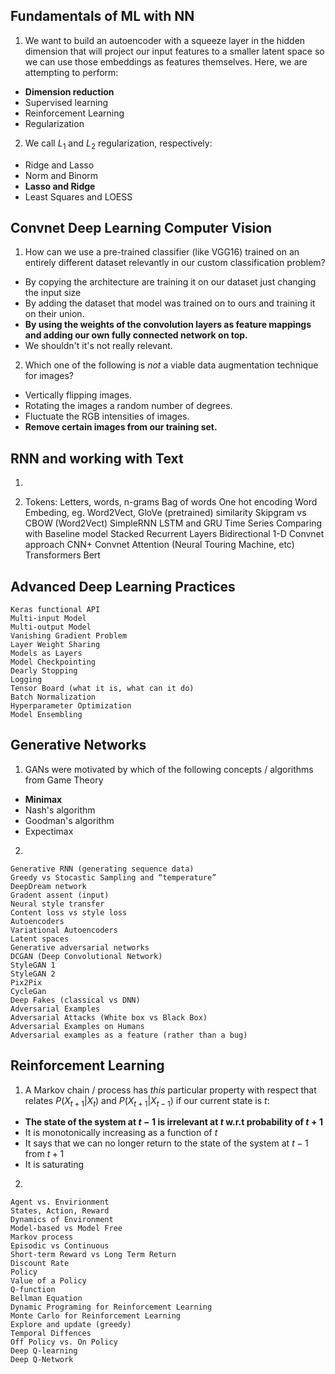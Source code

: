 ## Fundamentals of ML with NN
1. We want to build an autoencoder with a squeeze layer in the hidden dimension that will project our input features to a smaller latent space so we can use those embeddings as features themselves. Here, we are attempting to perform:
- **Dimension reduction**
- Supervised learning
- Reinforcement Learning
- Regularization

2. We call $L_1$ and $L_2$ regularization, respectively:
- Ridge and Lasso
- Norm and Binorm
- **Lasso and Ridge**
- Least Squares and LOESS

## Convnet Deep Learning Computer Vision

1. How can we use a pre-trained classifier (like VGG16) trained on an entirely different dataset relevantly in our custom classification problem?
- By copying the architecture are training it on our dataset just changing the input size
- By adding the dataset that model was trained on to ours and training it on their union.
- **By using the weights of the convolution layers as feature mappings and adding our own fully connected network on top.**
- We shouldn't it's not really relevant.

2. Which one of the following is *not* a viable data augmentation technique for images?
- Vertically flipping images.
- Rotating the images a random number of degrees.
- Fluctuate the RGB intensities of images.
- **Remove certain images from our training set.**

## RNN and working with Text

1.

2.
    Tokens: Letters, words, n-grams
    Bag of words
    One hot encoding
    Word Embeding, eg. Word2Vect, GloVe (pretrained) similarity
    Skipgram vs CBOW (Word2Vect)
    SimpleRNN
    LSTM and GRU
    Time Series
    Comparing with Baseline model
    Stacked Recurrent Layers
    Bidirectional
    1-D Convnet approach
    CNN+ Convnet
    Attention (Neural Touring Machine, etc)
    Transformers
    Bert

## Advanced Deep Learning Practices

    Keras functional API
    Multi-input Model
    Multi-output Model
    Vanishing Gradient Problem
    Layer Weight Sharing
    Models as Layers
    Model Checkpointing
    Dearly Stopping
    Logging
    Tensor Board (what it is, what can it do)
    Batch Normalization
    Hyperparameter Optimization
    Model Ensembling

## Generative Networks

1. GANs were motivated by which of the following concepts / algorithms from Game Theory
- **Minimax**
- Nash's algorithm
- Goodman's algorithm
- Expectimax

2.


    Generative RNN (generating sequence data)
    Greedy vs Stocastic Sampling and “temperature”
    DeepDream network
    Gradent assent (input)
    Neural style transfer
    Content loss vs style loss
    Autoencoders
    Variational Autoencoders
    Latent spaces
    Generative adversarial networks
    DCGAN (Deep Convolutional Network)
    StyleGAN 1
    StyleGAN 2
    Pix2Pix
    CycleGan
    Deep Fakes (classical vs DNN)
    Adversarial Examples
    Adversarial Attacks (White box vs Black Box)
    Adversarial Examples on Humans
    Adversarial examples as a feature (rather than a bug)

## Reinforcement Learning

1. A Markov chain / process has *this* particular property with respect that relates $P(X_{t+1} | X_t)$ and $P(X_{t+1} | X_{t-1} )$
if our current state is $t$:
- **The state of the system at $t-1$ is irrelevant at $t$ w.r.t probability of $t+1$**
- It is monotonically increasing as a function of $t$
- It says that we can no longer return to the state of the system at $t-1$ from $t+1$
- It is saturating

2.

    Agent vs. Envirionment
    States, Action, Reward
    Dynamics of Environment
    Model-based vs Model Free
    Markov process
    Episodic vs Continuous
    Short-term Reward vs Long Term Return
    Discount Rate
    Policy
    Value of a Policy
    Q-function
    Bellman Equation
    Dynamic Programing for Reinforcement Learning
    Monte Carlo for Reinforcement Learning
    Explore and update (greedy)
    Temporal Diffences
    Off Policy vs. On Policy
    Deep Q-learning
    Deep Q-Network
